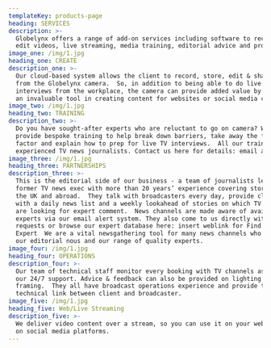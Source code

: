 ```yaml
---
templateKey: products-page
heading: SERVICES
description: >-
  Globelynx offers a range of add-on services including software to record and
  edit videos, live streaming, media training, editorial advice and promotion
image_one: /img/1.jpg
heading_one: CREATE
description_one: >-
  Our cloud-based system allows the client to record, store, edit & share videos
  from the Globelynx camera.  So, in addition to being able to do live TV
  interviews from the workplace, the camera can provide added value by becoming
  an invaluable tool in creating content for websites or social media campaigns.
image_two: /img/1.jpg
heading_two: TRAINING
description_two: >-
  Do you have sought-after experts who are reluctant to go on camera? We can
  provide bespoke training to help break down barriers, take away the fear
  factor and explain how to prep for live TV interviews.  All our trainers are
  experienced TV news journalists. Contact us here for details: email address
image_three: /img/1.jpg
heading_three: PARTNERSHIPS
description_three: >-
  This is the editorial side of our business - a team of journalists led by a
  former TV news exec with more than 20 years’ experience covering stories in
  the UK and abroad.  They talk with broadcasters every day, provide clients
  with a daily news list and a weekly lookahead of stories on which TV producers
  are looking for expert comment.  News channels are made aware of available
  experts via our email alert system. They also come to us directly with
  requests or browse our expert database here: insert weblink for Find An
  Expert  We are a vital newsgathering tool for many news channels who rely on
  our editorial nous and our range of quality experts.
image_four: /img/1.jpg
heading_four: OPERATIONS
description_four: >-
  Our team of technical staff monitor every booking with TV channels as part of
  our 24/7 support. Advice & feedback can also be provided on lighting and
  framing.  They all have broadcast operations experience and provide the
  technical link between client and broadcaster.
image_five: /img/1.jpg
heading_five: Web/Live Streaming
description_five: >-
  We deliver video content over a stream, so you can use it on your website or
  on social media platforms.
---
```


